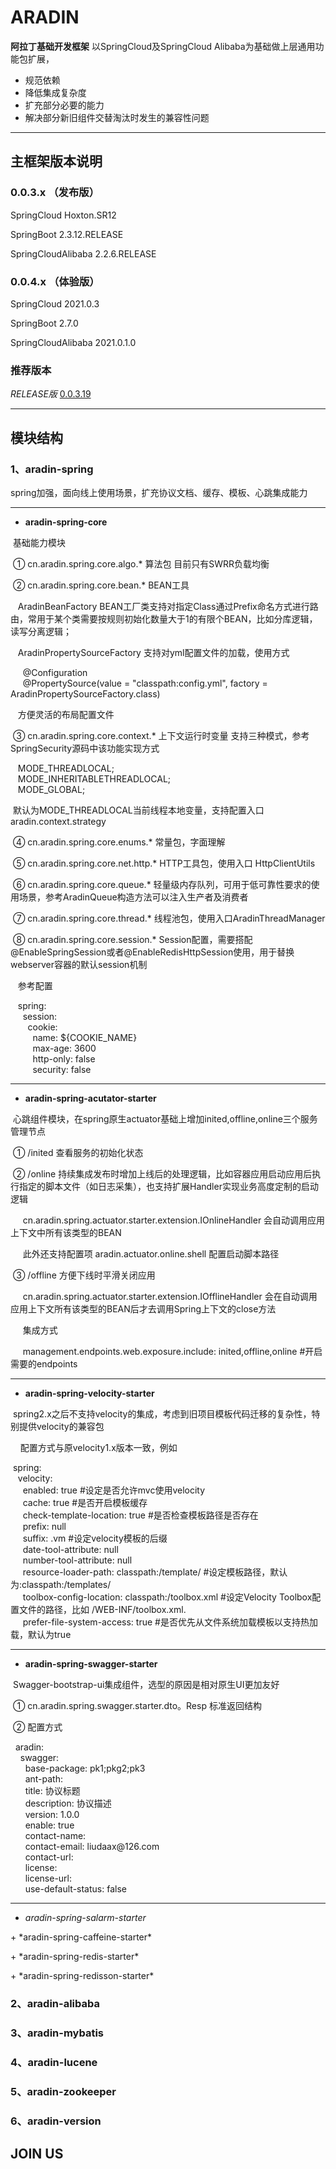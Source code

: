 # ARADIN
**阿拉丁基础开发框架**
以SpringCloud及SpringCloud Alibaba为基础做上层通用功能包扩展，  
  * 规范依赖
  * 降低集成复杂度    
  * 扩充部分必要的能力     
  * 解决部分新旧组件交替淘汰时发生的兼容性问题

***
## 主框架版本说明
### 0.0.3.x （发布版）
<p>SpringCloud Hoxton.SR12</p>
<p>SpringBoot 2.3.12.RELEASE</p>
<p>SpringCloudAlibaba 2.2.6.RELEASE</p>

### 0.0.4.x （体验版）
<p>SpringCloud 2021.0.3</p>
<p>SpringBoot 2.7.0</p>
<p>SpringCloudAlibaba 2021.0.1.0</p>

### 推荐版本
*RELEASE版* <a href="https://mvnrepository.com/artifact/cn.aradin">0.0.3.19</a>
***
## 模块结构
### 1、aradin-spring
spring加强，面向线上使用场景，扩充协议文档、缓存、模板、心跳集成能力

***
+ **aradin-spring-core**
<p>&nbsp;基础能力模块</p>
<p>&nbsp;① cn.aradin.spring.core.algo.* 算法包   目前只有SWRR负载均衡</p>
<p>&nbsp;② cn.aradin.spring.core.bean.* BEAN工具  
<p>&nbsp;&nbsp;&nbsp;AradinBeanFactory BEAN工厂类支持对指定Class通过Prefix命名方式进行路由，常用于某个类需要按规则初始化数量大于1的有限个BEAN，比如分库逻辑，读写分离逻辑；</p>
<p>&nbsp;&nbsp;&nbsp;AradinPropertySourceFactory 支持对yml配置文件的加载，使用方式 </p>
&nbsp;&nbsp;&nbsp;&nbsp;&nbsp;@Configuration</br>
&nbsp;&nbsp;&nbsp;&nbsp;&nbsp;@PropertySource(value = "classpath:config.yml", factory = AradinPropertySourceFactory.class)</br>
<p>&nbsp;&nbsp;&nbsp;方便灵活的布局配置文件</p>
<p>&nbsp;③ cn.aradin.spring.core.context.* 上下文运行时变量 支持三种模式，参考SpringSecurity源码中该功能实现方式</p> 
&nbsp;&nbsp;&nbsp;MODE_THREADLOCAL;</br>
&nbsp;&nbsp;&nbsp;MODE_INHERITABLETHREADLOCAL;</br>
&nbsp;&nbsp;&nbsp;MODE_GLOBAL;</p>
&nbsp;默认为MODE_THREADLOCAL当前线程本地变量，支持配置入口 aradin.context.strategy</p>
&nbsp;④ cn.aradin.spring.core.enums.* 常量包，字面理解</p>
&nbsp;⑤ cn.aradin.spring.core.net.http.* HTTP工具包，使用入口 HttpClientUtils</p>
&nbsp;⑥ cn.aradin.spring.core.queue.* 轻量级内存队列，可用于低可靠性要求的使用场景，参考AradinQueue构造方法可以注入生产者及消费者</p>
&nbsp;⑦ cn.aradin.spring.core.thread.* 线程池包，使用入口AradinThreadManager</p>
&nbsp;⑧ cn.aradin.spring.core.session.* Session配置，需要搭配@EnableSpringSession或者@EnableRedisHttpSession使用，用于替换webserver容器的默认session机制</p>
&nbsp;&nbsp;&nbsp;参考配置</p>
&nbsp;&nbsp;&nbsp;spring:</br>
&nbsp;&nbsp;&nbsp;&nbsp;&nbsp;session:</br>
&nbsp;&nbsp;&nbsp;&nbsp;&nbsp;&nbsp;&nbsp;cookie:</br>
&nbsp;&nbsp;&nbsp;&nbsp;&nbsp;&nbsp;&nbsp;&nbsp;&nbsp;name: ${COOKIE_NAME}</br>
&nbsp;&nbsp;&nbsp;&nbsp;&nbsp;&nbsp;&nbsp;&nbsp;&nbsp;max-age: 3600</br>
&nbsp;&nbsp;&nbsp;&nbsp;&nbsp;&nbsp;&nbsp;&nbsp;&nbsp;http-only: false</br>
&nbsp;&nbsp;&nbsp;&nbsp;&nbsp;&nbsp;&nbsp;&nbsp;&nbsp;security: false</br>

***
+ **aradin-spring-acutator-starter**
<p>&nbsp;心跳组件模块，在spring原生actuator基础上增加inited,offline,online三个服务管理节点</p>
<p>&nbsp;① /inited 查看服务的初始化状态</p>
<p>&nbsp;② /online 持续集成发布时增加上线后的处理逻辑，比如容器应用启动应用后执行指定的脚本文件（如日志采集），也支持扩展Handler实现业务高度定制的启动逻辑</p>
<p>&nbsp;&nbsp;&nbsp;&nbsp;&nbsp;cn.aradin.spring.actuator.starter.extension.IOnlineHandler 会自动调用应用上下文中所有该类型的BEAN</p>
<p>&nbsp;&nbsp;&nbsp;&nbsp;&nbsp;此外还支持配置项 aradin.actuator.online.shell 配置启动脚本路径</p>
<p>&nbsp;③ /offline 方便下线时平滑关闭应用</p>
<p>&nbsp;&nbsp;&nbsp;&nbsp;&nbsp;cn.aradin.spring.actuator.starter.extension.IOfflineHandler 会在自动调用应用上下文所有该类型的BEAN后才去调用Spring上下文的close方法</p>
<p>&nbsp;&nbsp;&nbsp;&nbsp;&nbsp;集成方式</p>
<p>&nbsp;&nbsp;&nbsp;&nbsp;&nbsp;management.endpoints.web.exposure.include: inited,offline,online #开启需要的endpoints

***
+ **aradin-spring-velocity-starter**
<p>&nbsp;spring2.x之后不支持velocity的集成，考虑到旧项目模板代码迁移的复杂性，特别提供velocity的兼容包</p>
<p>&nbsp;&nbsp;&nbsp;&nbsp;配置方式与原velocity1.x版本一致，例如</p>
&nbsp;spring:</br>
&nbsp;&nbsp;&nbsp;velocity:</br>
&nbsp;&nbsp;&nbsp;&nbsp;&nbsp;enabled: true #设定是否允许mvc使用velocity</br>
&nbsp;&nbsp;&nbsp;&nbsp;&nbsp;cache: true #是否开启模板缓存</br>
&nbsp;&nbsp;&nbsp;&nbsp;&nbsp;check-template-location: true #是否检查模板路径是否存在</br>
&nbsp;&nbsp;&nbsp;&nbsp;&nbsp;prefix: null</br>
&nbsp;&nbsp;&nbsp;&nbsp;&nbsp;suffix: .vm #设定velocity模板的后缀</br>
&nbsp;&nbsp;&nbsp;&nbsp;&nbsp;date-tool-attribute: null</br>
&nbsp;&nbsp;&nbsp;&nbsp;&nbsp;number-tool-attribute: null</br>
&nbsp;&nbsp;&nbsp;&nbsp;&nbsp;resource-loader-path: classpath:/template/ #设定模板路径，默认为:classpath:/templates/</br>
&nbsp;&nbsp;&nbsp;&nbsp;&nbsp;toolbox-config-location: classpath:/toolbox.xml #设定Velocity Toolbox配置文件的路径，比如 /WEB-INF/toolbox.xml.</br>
&nbsp;&nbsp;&nbsp;&nbsp;&nbsp;prefer-file-system-access: true #是否优先从文件系统加载模板以支持热加载，默认为true</br>

***
+ **aradin-spring-swagger-starter**
<p>&nbsp;Swagger-bootstrap-ui集成组件，选型的原因是相对原生UI更加友好</p>
<p>&nbsp;① cn.aradin.spring.swagger.starter.dto。Resp 标准返回结构</p>
<p>&nbsp;② 配置方式</p>
&nbsp;&nbsp;aradin:</br>
&nbsp;&nbsp;&nbsp;&nbsp;swagger:</br>
&nbsp;&nbsp;&nbsp;&nbsp;&nbsp;&nbsp;base-package: pk1;pkg2;pk3</br>
&nbsp;&nbsp;&nbsp;&nbsp;&nbsp;&nbsp;ant-path: </br>
&nbsp;&nbsp;&nbsp;&nbsp;&nbsp;&nbsp;title: 协议标题</br>
&nbsp;&nbsp;&nbsp;&nbsp;&nbsp;&nbsp;description: 协议描述</br>
&nbsp;&nbsp;&nbsp;&nbsp;&nbsp;&nbsp;version: 1.0.0</br>
&nbsp;&nbsp;&nbsp;&nbsp;&nbsp;&nbsp;enable: true</br>
&nbsp;&nbsp;&nbsp;&nbsp;&nbsp;&nbsp;contact-name: </br>
&nbsp;&nbsp;&nbsp;&nbsp;&nbsp;&nbsp;contact-email: liudaax@126.com</br>
&nbsp;&nbsp;&nbsp;&nbsp;&nbsp;&nbsp;contact-url: </br>
&nbsp;&nbsp;&nbsp;&nbsp;&nbsp;&nbsp;license:</br>
&nbsp;&nbsp;&nbsp;&nbsp;&nbsp;&nbsp;license-url: </br>
&nbsp;&nbsp;&nbsp;&nbsp;&nbsp;&nbsp;use-default-status: false</br>

***
+ *aradin-spring-salarm-starter*
<p></p>
+ *aradin-spring-caffeine-starter*
<p></p>
+ *aradin-spring-redis-starter*
<p></p>
+ *aradin-spring-redisson-starter*
<p></p>

### 2、aradin-alibaba


### 3、aradin-mybatis


### 4、aradin-lucene


### 5、aradin-zookeeper


### 6、aradin-version


## JOIN US
